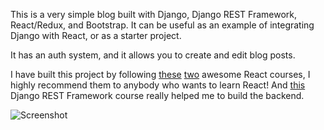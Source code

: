 This is a very simple blog built with Django, Django REST Framework, React/Redux, and Bootstrap. It can be useful as an example of integrating Django with React, or as a starter project.

It has an auth system, and it allows you to create and edit blog posts.

I have built this project by following [these](https://www.udemy.com/react-redux/)  [two](https://www.udemy.com/react-redux-tutorial/) awesome React courses, I highly recommend them to anybody who wants to learn React! And [this](https://teamtreehouse.com/library/django-rest-framework)  Django REST Framework course really helped me to build the backend.
<!-- and this one helped me to dockerize the thing -->

<!-- 
You can check out the demo [here](). You can [login]() with username "admin" and password "1234" to try creating and editing posts(please be nice, don't post anything that might offend anybody).
 -->

![Screenshot](https://raw.githubusercontent.com/raymestalez/django-react-blog/master/assets/blog-screenshot.png)

<!-- 
# Installation

Create a DO account.
Deploy Docker container.
Createsuperuser.
The post will take you to the login page.

Oh, maan, this is gonna be fun and useful!!

document it well, comments stuff.
Leave a link to the bootstrap theme.

Oh maan!! I can TOTALLY do this!! Competently. And it will be useful!!

And I will TOOHTALKY dockerize it with some solid docker course!!

# maybe a diagram or a brief explanation
 -->
